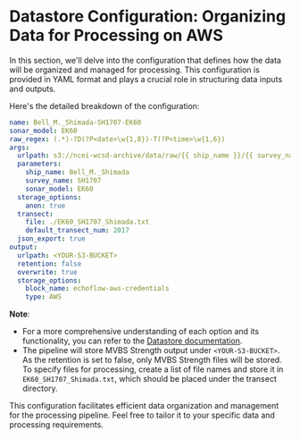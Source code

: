 # Datastore Configuration: Organizing Data for Processing on AWS

In this section, we'll delve into the configuration that defines how the data will be organized and managed for processing. This configuration is provided in YAML format and plays a crucial role in structuring data inputs and outputs.

Here's the detailed breakdown of the configuration:

```yaml
name: Bell_M._Shimada-SH1707-EK60
sonar_model: EK60 
raw_regex: (.*)-?D(?P<date>\w{1,8})-T(?P<time>\w{1,6}) 
args: 
  urlpath: s3://ncei-wcsd-archive/data/raw/{{ ship_name }}/{{ survey_name }}/{{ sonar_model }}/*.raw
  parameters:
    ship_name: Bell_M._Shimada
    survey_name: SH1707
    sonar_model: EK60
  storage_options:
    anon: true
  transect:
    file: ./EK60_SH1707_Shimada.txt
    default_transect_num: 2017
  json_export: true 
output: 
  urlpath: <YOUR-S3-BUCKET>
  retention: false
  overwrite: true
  storage_options: 
    block_name: echoflow-aws-credentials
    type: AWS
```

<!-- Let's delve into the individual components of the configuration presented here:

- **name**: Specifies a descriptive name for the configuration, aiding in identifying its purpose.

- **sonar_model**: Indicates the type of sonar being utilized, which in this case is "EK60".

- **raw_regex**: Defines a regular expression pattern for extracting date and time information from raw data file names.

- **args**: This section provides crucial arguments for structuring data inputs:

  - **urlpath**: Defines the URL pattern to access the raw data files stored on a remote server. The placeholders `{{ ship_name }}`, `{{ survey_name }}`, and `{{ sonar_model }}` are dynamically replaced with the specified values.

  - **storage_options**: Sets storage options, such as anonymous access (`anon: true`), for retrieving the data.

  - **transect**: Specifies a file (`EK60_SH1707_Shimada.txt`) containing the list of files to process, along with default transect information.

  - **json_export**: Enables JSON metadata export.

- **output**: This section configures the output settings for processed data:

  - **urlpath**: Determines the output directory (`<YOUR-S3-BUCKET>`) where the processed data will be stored.

  - **retention**: Disables data retention, indicating that only MVBS data will be stored in this case.

  - **overwrite**: Allows data overwriting if the data already exists. -->

**Note**: 
- For a more comprehensive understanding of each option and its functionality, you can refer to the [Datastore documentation](../configuration/datastore.md/).
- The pipeline will store MVBS Strength output under `<YOUR-S3-BUCKET>`. As the retention is set to false, only MVBS Strength files will be stored. To specify files for processing, create a list of file names and store it in `EK60_SH1707_Shimada.txt`, which should be placed under the transect directory.

This configuration facilitates efficient data organization and management for the processing pipeline. Feel free to tailor it to your specific data and processing requirements.